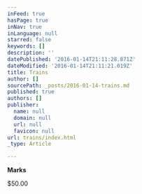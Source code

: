 ```yaml
---
inFeed: true
hasPage: true
inNav: true
inLanguage: null
starred: false
keywords: []
description: ''
datePublished: '2016-01-14T21:11:28.871Z'
dateModified: '2016-01-14T21:11:21.019Z'
title: Trains
author: []
sourcePath: _posts/2016-01-14-trains.md
published: true
authors: []
publisher:
  name: null
  domain: null
  url: null
  favicon: null
url: trains/index.html
_type: Article

---
```

**Marks**

$50.00